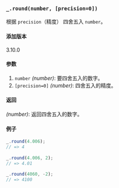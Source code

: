 ### `_.round(number, [precision=0])`[​](#_roundnumber-precision0 "_roundnumber-precision0的直接链接")

根据 `precision`（精度） 四舍五入 `number`。

#### 添加版本

3.10.0

#### 参数

1.  `number` _(number)_: 要四舍五入的数字。
2.  `[precision=0]` _(number)_: 四舍五入的精度。

#### 返回

_(number)_: 返回四舍五入的数字。

#### 例子


```js
_.round(4.006);
// => 4
 
_.round(4.006, 2);
// => 4.01
 
_.round(4060, -2);
// => 4100

```